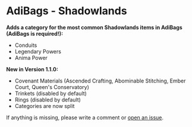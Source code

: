 # AdiBags - Shadowlands

**Adds a category for the most common Shadowlands items in AdiBags (AdiBags is required!):**

* Conduits
* Legendary Powers
* Anima Power

**New in Version 1.1.0:**

* Covenant Materials (Ascended Crafting, Abominable Stitching, Ember Court, Queen's Conservatory)
* Trinkets (disabled by default)
* Rings (disabled by default)
* Categories are now split

If anything is missing, please write a comment or [open an issue](https://github.com/Zottelchen/adibags-shadowlands/issues).